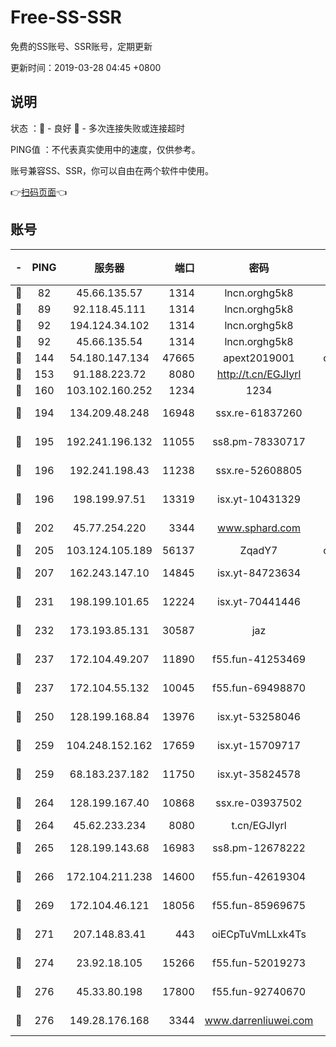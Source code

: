 # Free-SS-SSR

免费的SS账号、SSR账号，定期更新

更新时间：2019-03-28 04:45 +0800

## 说明

状态     ：🙂 - 良好 🙁 - 多次连接失败或连接超时

PING值   ：不代表真实使用中的速度，仅供参考。

账号兼容SS、SSR，你可以自由在两个软件中使用。

👉[扫码页面](https://liesauer.github.io/Free-SS-SSR/)👈

## 账号

|-|PING|服务器|端口|密码|加密方式|区域|
|:----:|:----:|:-----:|-----:|:----:|:----:|:----:|
|🙂|82|45.66.135.57|1314|lncn.orghg5k8|rc4|US|
|🙂|89|92.118.45.111|1314|lncn.orghg5k8|rc4|GR|
|🙂|92|194.124.34.102|1314|lncn.orghg5k8|rc4|JP|
|🙂|92|45.66.135.54|1314|lncn.orghg5k8|rc4|US|
|🙂|144|54.180.147.134|47665|apext2019001|chacha20|KR|
|🙂|153|91.188.223.72|8080|http://t.cn/EGJIyrl|rc4-md5|RU|
|🙂|160|103.102.160.252|1234|1234|rc4-md5|JP|
|🙂|194|134.209.48.248|16948|ssx.re-61837260|aes-256-cfb|US|
|🙂|195|192.241.196.132|11055|ss8.pm-78330717|aes-256-cfb|US|
|🙂|196|192.241.198.43|11238|ssx.re-52608805|aes-256-cfb|US|
|🙂|196|198.199.97.51|13319|isx.yt-10431329|aes-256-cfb|US|
|🙂|202|45.77.254.220|3344|www.sphard.com|aes-256-cfb|SG|
|🙂|205|103.124.105.189|56137|ZqadY7|chacha20|US|
|🙂|207|162.243.147.10|14845|isx.yt-84723634|aes-256-cfb|US|
|🙂|231|198.199.101.65|12224|isx.yt-70441446|aes-256-cfb|US|
|🙂|232|173.193.85.131|30587|jaz|aes-256-cfb|US|
|🙂|237|172.104.49.207|11890|f55.fun-41253469|aes-256-cfb|SG|
|🙂|237|172.104.55.132|10045|f55.fun-69498870|aes-256-cfb|SG|
|🙂|250|128.199.168.84|13976|isx.yt-53258046|aes-256-cfb|SG|
|🙂|259|104.248.152.162|17659|isx.yt-15709717|aes-256-cfb|SG|
|🙂|259|68.183.237.182|11750|isx.yt-35824578|aes-256-cfb|SG|
|🙂|264|128.199.167.40|10868|ssx.re-03937502|aes-256-cfb|SG|
|🙂|264|45.62.233.234|8080|t.cn/EGJIyrl|rc4-md5|CA|
|🙂|265|128.199.143.68|16983|ss8.pm-12678222|aes-256-cfb|SG|
|🙂|266|172.104.211.238|14600|f55.fun-42619304|aes-256-cfb|US|
|🙂|269|172.104.46.121|18056|f55.fun-85969675|aes-256-cfb|SG|
|🙂|271|207.148.83.41|443|oiECpTuVmLLxk4Ts|aes-256-cfb|AU|
|🙂|274|23.92.18.105|15266|f55.fun-52019273|aes-256-cfb|US|
|🙂|276|45.33.80.198|17800|f55.fun-92740670|aes-256-cfb|US|
|🙂|276|149.28.176.168|3344|www.darrenliuwei.com|aes-256-cfb|AU|
